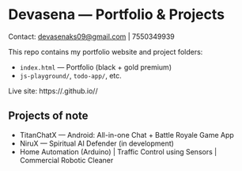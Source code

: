 # Devasena — Portfolio & Projects

Contact: devasenaks09@gmail.com | 7550349939

This repo contains my portfolio website and project folders:
- `index.html` — Portfolio (black + gold premium)
- `js-playground/`, `todo-app/`, etc.

Live site: https://<your-username>.github.io/<repo-name>/

## Projects of note
- TitanChatX — Android: All-in-one Chat + Battle Royale Game App
- NiruX — Spiritual AI Defender (in development)
- Home Automation (Arduino) | Traffic Control using Sensors | Commercial Robotic Cleaner
